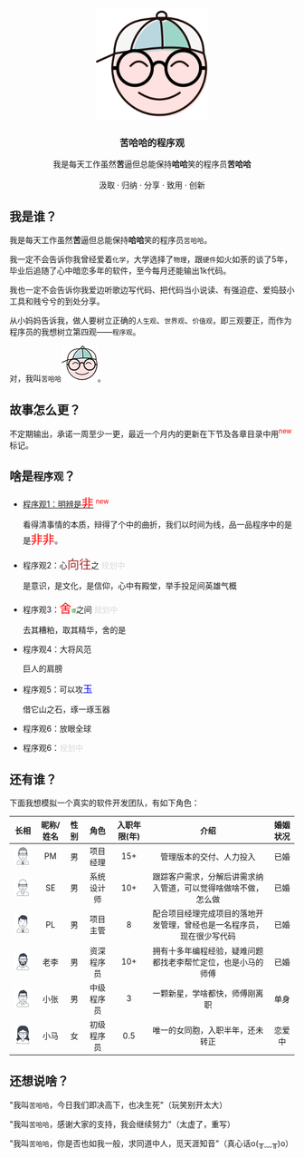 



<p align="center">
  <a href="https://coohaha.github.io/program.view/">
    <img src="./images/head/coohaha_256x256.png" alt="cohaha logo" width="200">
  </a>
</p>
<h3 align="center">苦哈哈的程序观</h3>
<p align="center">
  我是每天工作虽然<b>苦</b>逼但总能保持<b>哈哈</b>笑的程序员<b>苦哈哈</b>
  <br><br>
  <span href="#">汲取</span>  ·
  <span href="#">归纳</span>  ·
  <span href="#">分享</span>  ·
  <span href="#">致用</span>  ·
  <span href="#">创新</span>
</p>






## 我是谁？

我是每天工作虽然**苦**逼但总能保持**哈哈**笑的程序员`苦哈哈`。

我一定不会告诉你我曾经爱着`化学`，大学选择了`物理`，跟`硬件`如火如荼的谈了5年，毕业后追随了心中暗恋多年的软件，至今每月还能输出1k代码。

我也一定不会告诉你我爱边听歌边写代码、把代码当小说读、有强迫症、爱捣鼓小工具和贱兮兮的到处分享。

从小妈妈告诉我，做人要树立正确的`人生观`、`世界观`、`价值观`，即三观要正，而作为程序员的我想树立第四观——`程序观`。

对，我叫`苦哈哈`![](./images/head/coohaha.png)。





## 故事怎么更？

不定期输出，承诺一周至少一更，最近一个月内的更新在下节及各章目录中用<sup style="color:red;">new</sup>标记。





## 啥是`程序观`？

- [程序观1：明辨是<span style="font-size:150%; color:red;">非</span>](something.wrong()/README.md) <sup style="color:red;">new</sup>

  看得清事情的本质，辩得了个中的曲折，我们以时间为线，品一品程序中的是是<span style="font-size:150%; color:red;">非非</span>。

- 程序观2：心<span style="font-size:150%; color:brown;">向往</span>之 <span style="color:#DADADA;">规划中</span>

  是意识，是文化，是信仰，心中有殿堂，举手投足间英雄气概

- 程序观3：<span style="font-size:150%; color:red;">舍</span><span style="font-size:60%; color:green;">得</span>之间 <span style="color:#DADADA;">规划中</span>

  去其糟粕，取其精华，舍的是

- 程序观4：大将风范

  巨人的肩膀

- 程序观5：可以攻<big style="color:blue">玉</big>

  借它山之石，琢一琢玉器

- 程序观6：放眼全球

- 程序观6：<span style="color:#DADADA;">规划中</span>





## 还有谁？

下面我想模拟一个真实的软件开发团队，有如下角色：

|             长相             | 昵称/姓名 | 性别 |    角色    | 入职年限(年) |                             介绍                             | 婚姻状况 |
| :--------------------------: | :-------: | :--: | :--------: | :----------: | :----------------------------------------------------------: | :------: |
|  ![](./images/head/pm.png)   |    PM     |  男  |  项目经理  |     15+      |                   管理版本的交付、人力投入                   |   已婚   |
|  ![](./images/head/se.png)   |    SE     |  男  | 系统设计师 |     10+      | 跟踪客户需求，分解后讲需求纳入管道，可以觉得啥做啥不做，怎么做 |   已婚   |
|  ![](./images/head/pl.png)   |    PL     |  男  |  项目主管  |      8       | 配合项目经理完成项目的落地开发管理，曾经也是一名程序员，现在很少写代码 |   已婚   |
|  ![](./images/head/li.png)   |   老李    |  男  | 资深程序员 |     10+      | 拥有十多年编程经验，疑难问题都找老李帮忙定位，也是小马的师傅 |   已婚   |
| ![](./images/head/zhang.png) |   小张    |  男  | 中级程序员 |      3       |                一颗新星，学啥都快，师傅刚离职                |   单身   |
|  ![](./images/head/ma.png)   |   小马    |  女  | 初级程序员 |     0.5      |               唯一的女同胞，入职半年，还未转正               |  恋爱中  |





## 还想说啥？

"我叫`苦哈哈`，今日我们即决高下，也决生死"（玩笑别开太大）

"我叫`苦哈哈`，感谢大家的支持，我会继续努力"（太虚了，重写）

"我叫`苦哈哈`，你是否也如我一般，求同道中人，觅天涯知音"（真心话o(╥﹏╥)o）